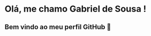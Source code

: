# Olá, me chamo Gabriel de Sousa ! 
## Bem vindo ao meu perfil GitHub 👋

<!--

- 🔭 Principais Stacks:
<img loading="lazy" src="https://cdn.jsdelivr.net/gh/devicons/devicon/icons/javascript/javascript-original.svg" width="40" height="40"/>
<img loading="lazy" src="https://cdn.jsdelivr.net/gh/devicons/devicon/icons/java/java-original.svg" width="40" height="40"/>
<img loading="lazy" src="https://cdn.jsdelivr.net/gh/devicons/devicon/icons/sass/sass-original.svg" width="40" height="40"/>
<img loading="lazy" src="https://cdn.jsdelivr.net/gh/devicons/devicon/icons/angularjs/angularjs-original.svg" width="40" height="40"/>
<img loading="lazy" src="https://cdn.jsdelivr.net/gh/devicons/devicon/icons/typescript/typescript-original.svg" width="40" height="40"/>

- 🌱 Atualmente estou aprendendo
<img loading="lazy" src="https://cdn.jsdelivr.net/gh/devicons/devicon/icons/react/react-original.svg" width="40" height="40"/>
<img loading="lazy" src="https://cdn.jsdelivr.net/gh/devicons/devicon@v2.15.1/devicon.min.css" width="40" height="40"/>

<div>
<a href="https://github.com/seu-usuário-aqui">
<img loading="lazy" height="180em" src="https://github-readme-stats.vercel.app/api/top-langs/?username=sousagabriell&layout=compact&langs_count=7&theme=dracula"/>
<img loading="lazy" height="180em" src="https://github-readme-stats.vercel.app/api?username=sousagabriell&show_icons=true&theme=dracula&include_all_commits=true&count_private=true"/>
</div>

[Snake animation](https://github.com/sousagabriell/sousagabriell/blob/output/github-contribution-grid-snake.svg)

- 📫 Como entrar em contato comigo:

<div>
<a href = "mailto:contato@sousagabriell"><img loading="lazy" src="https://img.shields.io/badge/Gmail-D14836?style=for-the-badge&logo=gmail&logoColor=white" target="_blank"></a>
<a href="https://www.linkedin.com/in/gabriel-sousa-m-grande/" target="_blank"><img loading="lazy" src="https://img.shields.io/badge/-LinkedIn-%230077B5?style=for-the-badge&logo=linkedin&logoColor=white" target="_blank"></a>   
</div>


-->
